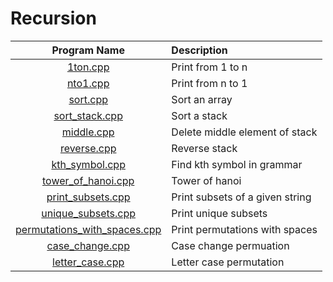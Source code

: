 # Recursion

|                         Program Name                         | Description                     |
| :----------------------------------------------------------: | :------------------------------ |
|                     [1ton.cpp](1ton.cpp)                     | Print from 1 to n               |
|                     [nto1.cpp](nto1.cpp)                     | Print from n to 1               |
|                     [sort.cpp](sort.cpp)                     | Sort an array                   |
|               [sort_stack.cpp](sort_stack.cpp)               | Sort a stack                    |
|                   [middle.cpp](middle.cpp)                   | Delete middle element of stack  |
|                  [reverse.cpp](reverse.cpp)                  | Reverse stack                   |
|               [kth_symbol.cpp](kth_symbol.cpp)               | Find kth symbol in grammar      |
|           [tower_of_hanoi.cpp](tower_of_hanoi.cpp)           | Tower of hanoi                  |
|            [print_subsets.cpp](print_subsets.cpp)            | Print subsets of a given string |
|           [unique_subsets.cpp](unique_subsets.cpp)           | Print unique subsets            |
| [permutations_with_spaces.cpp](permutations_with_spaces.cpp) | Print permutations with spaces  |
|              [case_change.cpp](case_change.cpp)              | Case change permuation          |
|              [letter_case.cpp](letter_case.cpp)              | Letter case permutation         |
